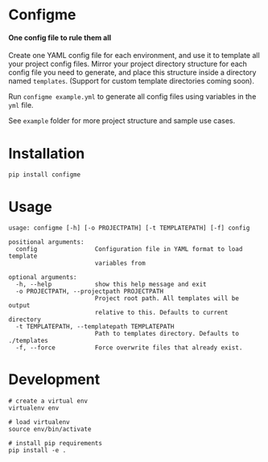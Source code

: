 # Configme
#### One config file to rule them all

Create one YAML config file for each environment, and use it to template all your project config files.
Mirror your project directory structure for each config file you need to generate, and place this structure
inside a directory named `templates`. (Support for custom template directories coming soon).

Run `configme example.yml` to generate all config files using variables in the `yml` file.

See `example` folder for more project structure and sample use cases.

# Installation

`pip install configme`

# Usage
```
usage: configme [-h] [-o PROJECTPATH] [-t TEMPLATEPATH] [-f] config

positional arguments:
  config                Configuration file in YAML format to load template
                        variables from

optional arguments:
  -h, --help            show this help message and exit
  -o PROJECTPATH, --projectpath PROJECTPATH
                        Project root path. All templates will be output
                        relative to this. Defaults to current directory
  -t TEMPLATEPATH, --templatepath TEMPLATEPATH
                        Path to templates directory. Defaults to ./templates
  -f, --force           Force overwrite files that already exist.

```

# Development


```
# create a virtual env
virtualenv env

# load virtualenv
source env/bin/activate

# install pip requirements 
pip install -e .

```

